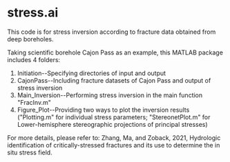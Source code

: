 # stress.ai
This code is for stress inversion according to fracture data obtained from deep boreholes.

Taking scientific borehole Cajon Pass as an example, this MATLAB package includes 4 folders:

1) Initiation--Specifying directories of input and output
2) CajonPass--Including fracture datasets of Cajon Pass and output of stress inversion
3) Main_Inversion--Performing stress inversion in the main function "FracInv.m"
4) Figure_Plot--Providing two ways to plot the inversion results ("Plotting.m" for individual stress parameters; "StereonetPlot.m" for Lower-hemisphere stereographic projections of principal stresses)

For more details, please refer to:
Zhang, Ma, and Zoback, 2021, Hydrologic identification of critically-stressed fractures and its use to determine the in situ stress field.


